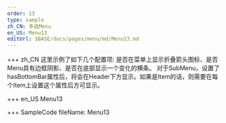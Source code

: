```yaml
--- 
order: 13
type: sample
zh_CN: 多选Menu
en_US: Menu13
editUrl: $BASE/docs/pages/menu/md/Menu13.md
---
```


+++ zh_CN
这里示例了如下几个配置项: 是否在菜单上显示折叠箭头图标、是否Menu具有边框阴影、是否在底部显示一个变化的横条。
    对于SubMenu，设置了hasBottomBar属性后，将会在Header下方显示。如果是Item的话，则需要在每个Item上设置这个属性后方可显示。
 

+++ en_US
Menu13

+++ SampleCode
fileName: Menu13
